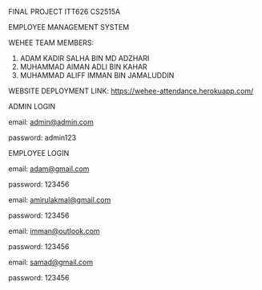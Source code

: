 FINAL PROJECT ITT626 CS2515A

EMPLOYEE MANAGEMENT SYSTEM

WEHEE TEAM MEMBERS:

1. ADAM KADIR SALHA BIN MD ADZHARI
2. MUHAMMAD AIMAN ADLI BIN KAHAR
3. MUHAMMAD ALIFF IMMAN BIN JAMALUDDIN

WEBSITE DEPLOYMENT LINK:
https://wehee-attendance.herokuapp.com/

ADMIN LOGIN

email: admin@admin.com

password: admin123

EMPLOYEE LOGIN

email: adam@gmail.com

password: 123456

email: amirulakmal@gmail.com

password: 123456

email: imman@outlook.com

password: 123456

email: samad@gmail.com

password: 123456
